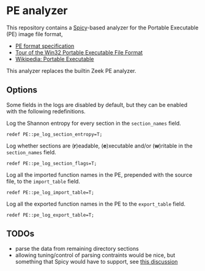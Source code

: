 PE analyzer
===========

This repository contains a
[Spicy](https://docs.zeek.org/projects/spicy/en/latest/)-based analyzer for the
Portable Executable (PE) image file format,

- [PE format specification](https://docs.microsoft.com/en-us/windows/win32/debug/pe-format)
- [Tour of the Win32 Portable Executable File Format](https://docs.microsoft.com/en-us/previous-versions/ms809762(v=msdn.10))
- [Wikipedia: Portable Executable](https://en.wikipedia.org/wiki/Portable_Executable)

This analyzer replaces the builtin Zeek PE analyzer.

Options
-----

Some fields in the logs are disabled by default, but they can be enabled with the following redefinitions.

Log the Shannon entropy for every section in the `section_names` field.

```zeek
redef PE::pe_log_section_entropy=T;
```

Log whether sections are (**r**)eadable, (**e**)xecutable and/or (**w**)ritable in the `section_names` field.

```zeek
redef PE::pe_log_section_flags=T;
```

Log all the imported function names in the PE, prepended with the source file, to the `import_table` field.

```zeek
redef PE::pe_log_import_table=T;
```

Log all the exported function names in the PE to the `export_table` field.

```zeek
redef PE::pe_log_export_table=T;
```

TODOs
-----

- parse the data from remaining directory sections
- allowing tuning/control of parsing contraints would be nice, but
  something that Spicy would have to support, see [this discussion](https://github.com/zeek/spicy/discussions/765)
